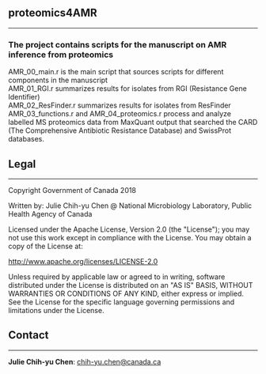 ##  proteomics4AMR ## 
-----------
### The project contains scripts for the manuscript on AMR inference from proteomics<br />
AMR_00_main.r is the main script that sources scripts for different components in the manuscript<br />
AMR_01_RGI.r summarizes results for isolates from RGI (Resistance Gene Identifier)<br />
AMR_02_ResFinder.r summarizes results for isolates from ResFinder<br />
AMR_03_functions.r and AMR_04_proteomics.r process and analyze labelled MS proteomics data from MaxQuant output that searched the CARD (The Comprehensive Antibiotic Resistance Database) and SwissProt databases.<br />


## Legal ##
-----------

Copyright Government of Canada 2018

Written by: Julie Chih-yu Chen @ National Microbiology Laboratory, Public Health Agency of Canada

Licensed under the Apache License, Version 2.0 (the "License"); you may not use
this work except in compliance with the License. You may obtain a copy of the
License at:

http://www.apache.org/licenses/LICENSE-2.0

Unless required by applicable law or agreed to in writing, software distributed
under the License is distributed on an "AS IS" BASIS, WITHOUT WARRANTIES OR
CONDITIONS OF ANY KIND, either express or implied. See the License for the
specific language governing permissions and limitations under the License.

## Contact ##
-------------

**Julie Chih-yu Chen**: chih-yu.chen@canada.ca
